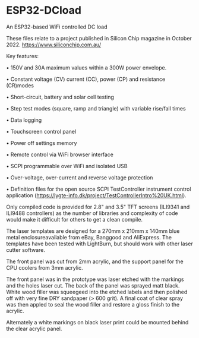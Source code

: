 # ESP32-DCload
An ESP32-based WiFi controlled DC load

These files relate to a project published in Silicon Chip magazine in October 2022.  https://www.siliconchip.com.au/ 

Key features:

•	150V and 30A maximum values within a 300W power envelope.

•	Constant voltage (CV) current (CC), power (CP) and resistance (CR)modes

•	Short-circuit, battery and solar cell testing

•	Step test modes (square, ramp and triangle) with variable rise/fall times

•	Data logging

•	Touchscreen control panel 

•	Power off settings memory

•	Remote control via WiFi browser interface

•	SCPI programmable over WiFi and isolated USB

•	Over-voltage, over-current and reverse voltage protection

•	Definition files for the open source SCPI TestController instrument control application (https://lygte-info.dk/project/TestControllerIntro%20UK.html). 

Only compiled code is provided for 2.8" and 3.5" TFT screens (ILI9341 and ILI9488 controllers) as the number of libraries and complexity of code would make it difficult for others to get a clean compile.

The laser templates are designed for a 270mm x 210mm x 140mm blue metal enclosureavailable from eBay, Banggood and AliExpress. The templates have been tested with LightBurn, but should work with other laser cutter software.

The front panel was cut from 2mm acrylic, and the support panel for the CPU coolers from 3mm acrylic. 

The front panel was in the prototype was laser etched with the markings and the holes laser cut. The back of the panel was sprayed matt black. White wood filler was squeegeed into the etched labels and then polished off with very fine DRY sandpaper (> 600 grit). A final coat of clear spray was then appled to seal the wood filler and restore a gloss finish to the acrylic.

Alternately a white markings on black laser print could be mounted behind the clear acrylic panel. 
